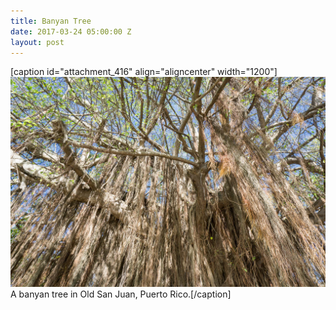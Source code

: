 ```yaml
---
title: Banyan Tree
date: 2017-03-24 05:00:00 Z
layout: post
---
```


\[caption id="attachment\_416" align="aligncenter" width="1200"\][![A banyan tree in Old San Juan, Puerto Rico.](/assets/images/banyan-tree-puerto-rico.jpg)](https://kenbooth.net/wp-content/uploads/2017/03/banyan-tree-puerto-rico.jpg) A banyan tree in Old San Juan, Puerto Rico.\[/caption\]
